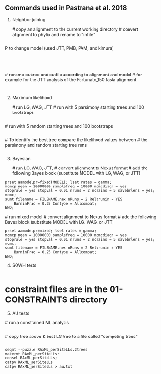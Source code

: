 ## Commands used in Pastrana et al. 2018

1. Neighbor joining

   #&#xfeff; copy an alignment to the current working directory 
   #&#xfeff; convert alignment to phylip and rename to "infile"

```protdist
```

P <enter> to change model (used JTT, PMB, PAM, and kimura)

```Y
```

```mv outfile infile
```

```neighbor
```

```Y
```
   #&#xfeff; rename outtree and outfile according to alignment and model
   #&#xfeff; for example for the JTT analysis of the Fortunato_150.fasta alignment

```mv outtree 150-nj-jtt.tre
```

```$ mv outfile 150-nj-jtt.outfile
```

2. Maximum likelihood 

   #&#xfeff; run LG, WAG, JTT 
   #&#xfeff; run with 5 parsimony starting trees and 100 bootstraps

```raxmlHPC-SSE3 -f a -p 1021 -# 5 -m PROTGAMMA[MODEL] -s [ALIGNMENT] -x 5640 -N 100 -n [NAME].mp
```
   #&#xfeff; run with 5 random starting trees and 100 bootstraps

```raxmlHPC-SSE3 -f a -d -p 1021 -# 5 -m PROTGAMMA[MODEL] -s [ALIGNMENT] -x 5640 -N 100 -n [NAME].rt
```
   #&#xfeff; To identify the best tree compare the likelihood values between 
   #&#xfeff; the parsimony and random starting tree runs

```grep 'Starting final GAMMA-based' *info*
```

3. Bayesian 

   #&#xfeff; run LG, WAG, JTT, 
   #&#xfeff; convert alignment to Nexus format
   #&#xfeff; add the following Bayes block (substitute MODEL with LG, WAG, or JTT)

```BEGIN MRBAYES;
prset aamodelpr=fixed(MODEL); lset rates = gamma; 
mcmcp ngen = 10000000 samplefreq = 10000 mcmcdiagn = yes 
stoprule = yes stopval = 0.01 nruns = 2 nchains = 5 savebrlens = yes;
mcmc;
sumt filename = FILENAME.nex nRuns = 2 Relbrunin = YES 
    BurninFrac = 0.25 Contype = Allcompat;
END;
```

   #&#xfeff; run mixed model
   #&#xfeff; convert alignment to Nexus format
   #&#xfeff; add the following Bayes block (substitute MODEL with LG, WAG, or JTT)

```BEGIN MRBAYES;
prset aamodelpr=mixed; lset rates = gamma; 
mcmcp ngen = 10000000 samplefreq = 10000 mcmcdiagn = yes 
stoprule = yes stopval = 0.01 nruns = 2 nchains = 5 savebrlens = yes;
mcmc;
sumt filename = FILENAME.nex nRuns = 2 Relbrunin = YES 
    BurninFrac = 0.25 Contype = Allcompat;
END;
``` 


4. SOWH tests

```sowhat --constraint=CONSTRAINT_FILE --aln=ALIGNMENT_FILE] --raxml_model=PROTGAMMAJTT --dir=[FULL_PATH_TO_OUTDIR] --name=[NAME] --rax='/usr/local/bin/raxmlHPC-PTHREADS -T 46'
```
  # constraint files are in the 01-CONSTRAINTS directory

5. AU tests

  #&#xfeff; run a constrained ML analysis

```raxmlHPC -g [CONSTRAINT_FILE] -p 1021 -# 10 -s [ALIGNMENT] -m PROTGAMMALG -n [NAME]
```
  #&#xfeff; copy tree above & best LG tree to a file called "competing trees"

```raxmlHPC -f g -m PROTGAMMALG -z competing_trees -s [ALIGNMENT] -n [NAME]
```

```
seqmt --puzzle RAxML_perSiteLLs.2trees
makermt RAxML_perSiteLLs;
consel RAxML_perSiteLLs;
catpv RAxML_perSiteLLs
catpv RAxML_perSiteLLs > au.txt
```


